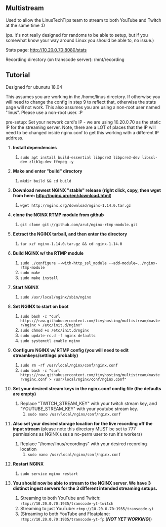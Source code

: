 Multistream
-----------------



Used to allow the LinusTechTips team to stream to both YouTube and Twitch at the same time :D

(ps. it's not really designed for randoms to be able to setup, but if you somewhat know your way around Linux you should be able to, no issue.)


Stats page: http://10.20.0.70:8080/stats

Recording directory (on transcode server): /mnt/recording

Tutorial
-------------------

Designed for ubunutu 18.04

This assumes you are working in the /home/linus directory. If otherwise you will need to change the config in step 9 to reflect that, otherwise the stats page will not work. This also assumes you are using a non-root user named "linus". Please use a non-root user. :P

pre-setup: Set your network card's IP - we are using 10.20.0.70 as the static IP for the streaming server. Note, there are a LOT of places that the IP will need to be changed inside nginx.conf to get this working with a different IP address.



1. **Install dependencies**
	1. `sudo apt install build-essential libpcre3 libpcre3-dev libssl-dev zlib1g-dev ffmpeg -y`
1. **Make and enter "build" directory**
	1. `mkdir build && cd build`


1. **Download newest NGINX "stable" release (right click, copy, then wget from here: http://nginx.org/en/download.html)**
	1. `wget http://nginx.org/download/nginx-1.14.0.tar.gz`


1. **clone the NGINX RTMP module from github**
	1. `git clone git://github.com/arut/nginx-rtmp-module.git`


1. **Extract the NGINX tarball, and then enter the directory**
	1. `tar xzf nginx-1.14.0.tar.gz && cd nginx-1.14.0`


1. **Build NGINX w/ the RTMP module**
	1. `sudo ./configure --with-http_ssl_module --add-module=../nginx-rtmp-module`
	1. `sudo make`
	1. `sudo make install`


1. **Start NGINX**
	1. `sudo /usr/local/nginx/sbin/nginx`


1. **Set NGINX to start on boot**
	1. `sudo bash -c "curl https://raw.githubusercontent.com/tivyhosting/multistream/master/nginx > /etc/init.d/nginx"`
	1. `sudo chmod +x /etc/init.d/nginx`
	1. `sudo update-rc.d -f nginx defaults`
	1. `sudo systemctl enable nginx`


1. **Configure NGINX w/ RTMP config (you will need to edit streamkeys/settings probably)**
	1. `sudo rm -rf /usr/local/nginx/conf/nginx.conf`
	1. `sudo bash -c "curl https://raw.githubusercontent.com/tivyhosting/multistream/master/nginx.conf > /usr/local/nginx/conf/nginx.conf"`


1. **Set your desired stream keys in the nginx.conf config file (the defaults are empty)**
	1. Replace "TWITCH_STREAM_KEY" with your twitch stream key, and "YOUTUBE_STREAM_KEY" with your youtube stream key.
		1. `sudo nano /usr/local/nginx/conf/nginx.conf`
	

1. **Also set your desired storage location for the live recording off the input stream** (please note this directory MUST be set to 777 permissions as NGINX uses a no-perm user to run it's workers)
	1. Replace "/home/linus/recordings" with your desired recording location
		1. `sudo nano /usr/local/nginx/conf/nginx.conf`


1. **Restart NGINX**
	1. `sudo service nginx restart`


1.  **You should now be able to stream to the NGINX server. We have 3 distinct ingest servers for the 3 different intended streaming setups.**
	1. Streaming to both YouTube and Twitch: `rtmp://10.20.0.70:1935/transcode-yt-twitch`
	1. Streaming to just YouTube: `rtmp://10.20.0.70:1935/transcode-yt`
	1. (Streaming to both YouTube and Floatplane: `rtmp://10.20.0.70:1935/transcode-yt-fp` (***NOT YET WORKING***))
